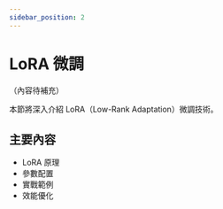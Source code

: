 ```yaml
---
sidebar_position: 2
---
```


# LoRA 微調

（內容待補充）

本節將深入介紹 LoRA（Low-Rank Adaptation）微調技術。

## 主要內容

- LoRA 原理
- 參數配置
- 實戰範例
- 效能優化

